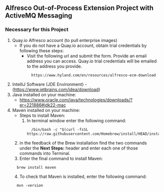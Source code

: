 ## Alfresco Out-of-Process Extension Project with ActiveMQ Messaging

### Necessary for this Project
1. Quay.io Alfresco account (to pull enterprise images)
   * If you do not have a Quay.io account, obtain trial credentials by following these steps:
     * Visit the following url and submit the form. Provide an email address you can access. Quay.io trial credentials will be emailed to the address you provide.
         ```
           https://www.hyland.com/en/resources/alfresco-ecm-download
         ```
3. IntelliJ Software (JDE Environment) - (https://www.jetbrains.com/idea/download)
4. Java installed on your machine: 
   * https://www.oracle.com/java/technologies/downloads/?er=221886#jdk22-mac
5. Maven installed on your machine:
   * Steps to install Maven:
     1. In terminal window enter the following command:
        ```
          /bin/bash -c "$(curl -fsSL https://raw.githubusercontent.com/Homebrew/install/HEAD/install.sh)"
        ```
    2. in the feedback of the Brew installation find the two commands under the **Next Steps:** header and enter each one of those commands into Terminal.
    3. Enter the final command to install Maven:
    ```
      brew install maven
    ```
    4. To check that Maven is installed, enter the following command:
    ```
      mvn -version
    ```
